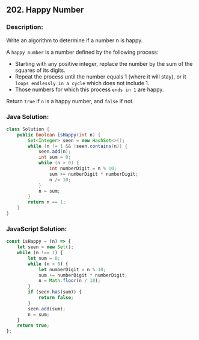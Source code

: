 ## 202. Happy Number

### Description:
Write an algorithm to determine if a number n is happy.

A ```happy number``` is a number defined by the following process:

- Starting with any positive integer, replace the number by the sum of the squares of its digits.
- Repeat the process until the number equals 1 (where it will stay), or it ```loops endlessly in a cycle``` which does not include 1.
- Those numbers for which this process ```ends in 1``` are happy.

Return ```true``` if ```n``` is a happy number, and ```false``` if not.


### Java Solution:
```Java
class Solution {
    public boolean isHappy(int n) {
        Set<Integer> seen = new HashSet<>();
        while (n != 1 && !seen.contains(n)) {
            seen.add(n);
            int sum = 0;
            while (n > 0) {
                int numberDigit = n % 10;
                sum += numberDigit * numberDigit;
                n /= 10;
            }
            n = sum;
        }
        return n == 1;
    }
}
```

### JavaScript Solution:
```JavaScript
const isHappy = (n) => {
    let seen = new Set();
    while (n !== 1) {
        let sum = 0;
        while (n > 0) {
            let numberDigit = n % 10;
            sum += numberDigit * numberDigit;
            n = Math.floor(n / 10);
        }
        if (seen.has(sum)) {
            return false;
        }
        seen.add(sum);
        n = sum;
    }
    return true;
};
```